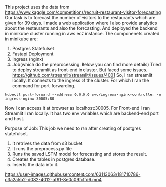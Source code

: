 This project uses the data from https://www.kaggle.com/competitions/recruit-restaurant-visitor-forecasting
Our task is to forecast the number of visitors to the restaurants which are given for 39 days.
I made a web application where I also provide analytics about the restaurants and also the forecasting.
And deployed the backend in minikube cluster running in aws ec2 instance.
The componenets created in minikube are:
1) Postgres Statefulset
2) Fastapi Deployment
3) Ingress (nginx)
4) Job(which do the preprocessing. Below you can find more details)
Tried to deploy streamlit as front-end in cluster. But faced some issues.
https://github.com/streamlit/streamlit/issues/4001
So, I ran streamlit locally. It connects to the ingress of the cluster.
For which I ran the command for port-forwarding.
```
kubectl port-forward --address 0.0.0.0 svc/ingress-nginx-controller -n ingress-nginx 30005:80
```
Now I can access it at browser as localhost:30005.
For Front-end I ran Streamlit I ran locally. It has two env variables which are backend-end port and host.

Purpose of Job:
This job we need to ran after creating of postgres statefulset.
1) It retrives the data from s3 bucket.
2) It runs the preprocess.py file
3) Runs the saved LSTM model for forecasting and stores the result.
4) Creates the tables in postgres database.
5) Inserts the data into it.




https://user-images.githubusercontent.com/63113063/181710786-c3a2a5b2-d082-4012-af91-8e0c09fc1fd6.mp4

